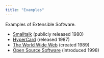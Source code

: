 ```yaml
---
title: "Examples"
---
```


Examples of Extensible Software.

- [Smalltalk](./smalltalk) (publicly released 1980)
- [HyperCard](./hypercard) (released 1987)
- [The World Wide Web](./world-wide-web) (created 1989)
- [Open Source Software](./open-source) (introduced 1998)
